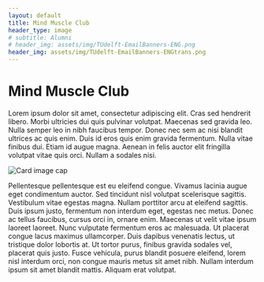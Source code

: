 ```yaml
---
layout: default
title: Mind Muscle Club
header_type: image
# subtitle: Alumni
# header_img: assets/img/TUdelft-EmailBanners-ENG.png
header_img: assets/img/TUdelft-EmailBanners-ENGtrans.png
---
```


# Mind Muscle Club

Lorem ipsum dolor sit amet, consectetur adipiscing elit. Cras sed hendrerit libero. Morbi ultricies dui quis pulvinar volutpat. Maecenas sed gravida leo. Nulla semper leo in nibh faucibus tempor. Donec nec sem ac nisi blandit ultrices ac quis enim. Duis id eros quis enim gravida fermentum. Nulla vitae finibus dui. Etiam id augue magna. Aenean in felis auctor elit fringilla volutpat vitae quis orci. Nullam a sodales nisi.  

<img src="https://placehold.co/720x300" alt="Card image cap">

Pellentesque pellentesque est eu eleifend congue. Vivamus lacinia augue eget condimentum auctor. Sed tincidunt nisl volutpat scelerisque sagittis. Vestibulum vitae egestas magna. Nullam porttitor arcu at eleifend sagittis. Duis ipsum justo, fermentum non interdum eget, egestas nec metus. Donec ac tellus faucibus, cursus orci in, ornare enim. Maecenas ut velit vitae ipsum laoreet laoreet. Nunc vulputate fermentum eros ac malesuada. Ut placerat congue lacus maximus ullamcorper. Duis dapibus venenatis lectus, ut tristique dolor lobortis at. Ut tortor purus, finibus gravida sodales vel, placerat quis justo. Fusce vehicula, purus blandit posuere eleifend, lorem nisl interdum orci, non congue mauris metus sit amet nibh. Nullam interdum ipsum sit amet blandit mattis. Aliquam erat volutpat. 
